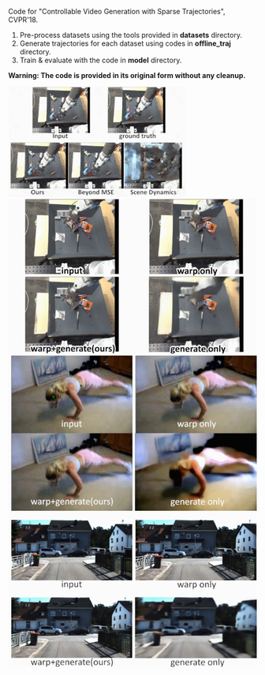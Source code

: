 
Code for "Controllable Video Generation with Sparse Trajectories", CVPR'18.

1. Pre-process datasets using the tools provided in **datasets** directory.
2. Generate trajectories for each dataset using codes in **offline_traj** directory.
3. Train & evaluate with the code in **model** directory.

**Warning: The code is provided in its original form without any cleanup.**

<img src="/Controllable_imgs/Controllable_compare.gif" alt="compare"/>
<img src="/Controllable_imgs/Controllable_rp.gif" alt="robotpush"/>
<img src="/Controllable_imgs/Controllable_ucf_pushups.gif" alt="pushup"/>
<img src="/Controllable_imgs/Controllable_kitti.gif" alt="kitty"/>

